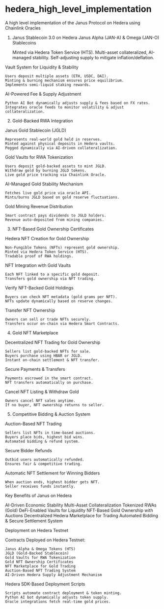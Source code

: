 # hedera_high_level_implementation


A high level implementation of the Janus Protocol on Hedera using Chainlink Oracles

1. Janus Stablecoin 3.0 on Hedera
Janus Alpha (JAN-A) & Omega (JAN-O) Stablecoins

    Minted via Hedera Token Service (HTS).
    Multi-asset collateralized, AI-managed stability.
    Self-adjusting supply to mitigate inflation/deflation.

Vault System for Liquidity & Stability

    Users deposit multiple assets (ETH, USDC, DAI).
    Minting & burning mechanism ensures price equilibrium.
    Implements semi-liquid staking rewards.

AI-Powered Fee & Supply Adjustment

    Python AI Bot dynamically adjusts supply & fees based on FX rates.
    Integrates oracle feeds to monitor volatility & adjust collateralization.

2. Gold-Backed RWA Integration

Janus Gold Stablecoin (JGLD)

    Represents real-world gold held in reserves.
    Minted against physical deposits in Hedera vaults.
    Pegged dynamically via AI-driven collateralization.

Gold Vaults for RWA Tokenization

    Users deposit gold-backed assets to mint JGLD.
    Withdraw gold by burning JGLD tokens.
    Live gold price tracking via Chainlink Oracle.

AI-Managed Gold Stability Mechanism

    Fetches live gold price via oracle API.
    Mints/burns JGLD based on gold reserve fluctuations.

Gold Mining Revenue Distribution

    Smart contract pays dividends to JGLD holders.
    Revenue auto-deposited from mining companies.

3. NFT-Based Gold Ownership Certificates

Hedera NFT Creation for Gold Ownership

    Non-Fungible Tokens (NFTs) represent gold ownership.
    Minted via Hedera Token Service (HTS).
    Tradable proof of RWA holdings.

NFT Integration with Gold Vaults

    Each NFT linked to a specific gold deposit.
    Transfers gold ownership via NFT trading.

Verify NFT-Backed Gold Holdings

    Buyers can check NFT metadata (gold grams per NFT).
    NFTs update dynamically based on reserve changes.

Transfer NFT Ownership

    Owners can sell or trade NFTs securely.
    Transfers occur on-chain via Hedera Smart Contracts.

4. Gold NFT Marketplace

Decentralized NFT Trading for Gold Ownership

    Sellers list gold-backed NFTs for sale.
    Buyers purchase using HBAR or JGLD.
    Instant on-chain settlement & NFT transfer.

Secure Payments & Transfers

    Payments escrowed in the smart contract.
    NFT transfers automatically on purchase.

Cancel NFT Listing & Withdraw Gold

    Owners cancel NFT sales anytime.
    If no buyer, NFT ownership returns to seller.

5. Competitive Bidding & Auction System

Auction-Based NFT Trading

    Sellers list NFTs in time-based auctions.
    Buyers place bids, highest bid wins.
    Automated bidding & refund system.

Secure Bidder Refunds

    Outbid users automatically refunded.
    Ensures fair & competitive trading.

Automatic NFT Settlement for Winning Bidders

    When auction ends, highest bidder gets NFT.
    Seller receives funds instantly.



Key Benefits of Janus on Hedera

AI-Driven Economic Stability
Multi-Asset Collateralization
Tokenized RWAs (Gold)
DeFi-Enabled Vaults for Liquidity
NFT-Based Gold Ownership with Auctions
Decentralized Hedera Marketplace for Trading
Automated Bidding & Secure Settlement System

Deployment on Hedera Testnet

Contracts Deployed on Hedera Testnet:

    Janus Alpha & Omega Tokens (HTS)
    JGLD (Gold-Backed Stablecoin)
    Gold Vaults for RWA Tokenization
    Gold NFT Ownership Certificates
    NFT Marketplace for Gold Trading
    Auction-Based NFT Trading System
    AI-Driven Hedera Supply Adjustment Mechanism

Hedera SDK-Based Deployment Scripts

    Scripts automate contract deployment & token minting.
    Python AI bot dynamically adjusts token supply.
    Oracle integrations fetch real-time gold prices.
